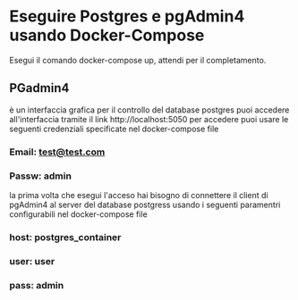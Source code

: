 # Eseguire Postgres e pgAdmin4 usando Docker-Compose
Esegui il comando docker-compose up, attendi per il completamento.
## PGadmin4
è un interfaccia grafica per il controllo del database postgres
puoi accedere all'interfaccia tramite il link http://localhost:5050
per accedere puoi usare le seguenti credenziali specificate nel
docker-compose file 
### Email: test@test.com
### Passw: admin
la prima volta che esegui l'acceso hai bisogno di connettere
il client di pgAdmin4 al server del database postgress usando
i seguenti paramentri configurabili nel docker-compose file
### host: postgres_container
### user: user
### pass: admin
